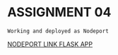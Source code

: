 # ASSIGNMENT 04
    Working and deployed as Nodeport

[NODEPORT LINK FLASK APP](http://159.122.178.108:32197/)


